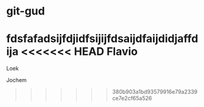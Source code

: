 # git-gud
fdsfafadsijfdjidfsijijfdsaijdfaijdidjaffdija
<<<<<<< HEAD
Flavio
=======
Loek

Jochem
>>>>>>> 380b903a1bd93579916e79a2339ce7e2cf65a526
